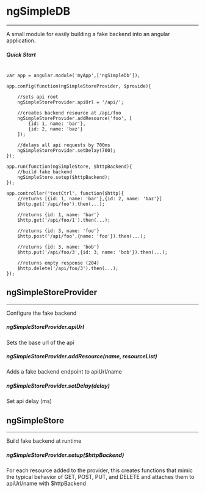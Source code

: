 # ngSimpleDB
---
A small module for easily building a fake backend into an angular application.

##### Quick Start
#
```
var app = angular.module('myApp',['ngSimpleDb']);

app.config(function(ngSimpleStoreProvider, $provide){
    
    //sets api root
    ngSimpleStoreProvider.apiUrl = '/api/';
    
    //creates backend resource at /api/foo
    ngSimpleStoreProvider.addResource('foo', [
        {id: 1, name: 'bar'},
        {id: 2, name: 'baz'}
    ]);
    
    //delays all api requests by 700ms
    ngSimpleStoreProvider.setDelay(700);
});

app.run(function(ngSimpleStore, $httpBackend){
    //build fake backend
    ngSimpleStore.setup($httpBackend);
});

app.controller('testCtrl', function($http){
    //returns [{id: 1, name: 'bar'},{id: 2, name: 'baz'}]
    $http.get('/api/foo').then(...);
    
    //returns {id: 1, name: 'bar'}
    $http.get('/api/foo/1').then(...);
    
    //returns {id: 3, name: 'foo'}
    $http.post('/api/foo',{name: 'foo'}).then(...);
    
    //returns {id: 3, name: 'bob'}
    $http.put('/api/foo/3',{id: 3, name: 'bob'}).then(...);
    
    //returns empty response (204)
    $http.delete('/api/foo/3').then(...);
});
```

## ngSimpleStoreProvider
---
Configure the fake backend

##### ngSimpleStoreProvider.apiUrl

Sets the base url of the api

##### ngSimpleStoreProvider.addResource(name, resourceList)

Adds a fake backend endpoint to apiUrl/name

##### ngSimpleStoreProvider.setDelay(delay)

Set api delay (ms)

## ngSimpleStore
---
Build fake backend at runtime

##### ngSimpleStoreProvider.setup($httpBackend)
For each resource added to the provider, this creates functions that mimic the typical behavior of GET, POST, PUT, and DELETE and attaches them to apiUrl/name with $httpBackend




